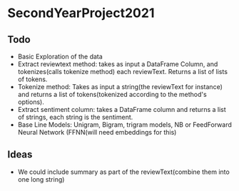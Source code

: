 # SecondYearProject2021

## Todo

- Basic Exploration of the data
- Extract reviewtext method: takes as input a DataFrame Column, and tokenizes(calls tokenize method) each reviewText. Returns a list of lists of tokens.
- Tokenize method: Takes as input a string(the reviewText for instance) and returns a list of tokens(tokenized according to the method's options).
- Extract sentiment column: takes a DataFrame column and returns a list of strings, each string is the sentiment. 
- Base Line Models: Unigram, Bigram, trigram models, NB or FeedForward Neural Network (FFNN(will need embeddings for this)


## Ideas

- We could include summary as part of the reviewText(combine them into one long string)
